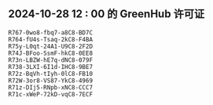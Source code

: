 ## 2024-10-28 12 : 00 的 GreenHub 许可证
```
R767-0wo8-fbq7-a8C8-BD7C
R764-fU4s-Tsaq-2kC8-F4BA
R75y-L0qt-24A1-U9C8-2F2D
R74J-BFoo-SsmF-hkC8-0EE8
R73n-LBZW-hE7q-dNC8-079F
R738-3LXI-6I1d-IHC8-9BE7
R72z-BqVh-tIyh-0lC8-FB10
R72W-3or8-VS87-YkC8-4969
R71z-DIj5-RNpb-xNC8-CCC7
R71c-xWeP-72kD-vqC8-7ECF
```

